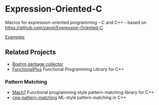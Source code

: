 # Expression-Oriented-C
Macros for expression-oriented programming - C and C++ - based on https://github.com/zaoqi/Expression-Oriented-C

[Examples](tests)

## Related Projects

+ [Boehm garbage collector](https://github.com/ivmai/bdwgc)
+ [FunctionalPlus](https://github.com/Dobiasd/FunctionalPlus) Functional Programming Library for C++

### Pattern Matching

+ [Mach7](https://github.com/solodon4/Mach7) Functional programming style pattern-matching library for C++
+ [cpp-pattern-matching](https://github.com/mutouyun/cpp-pattern-matching) ML-style pattern matching in C++

